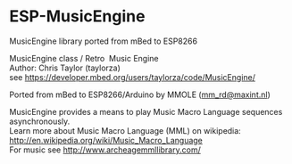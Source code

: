 # ESP-MusicEngine
MusicEngine library ported from mBed to ESP8266

MusicEngine class / Retro  Music Engine<br>
Author: Chris Taylor (taylorza)<br>
see https://developer.mbed.org/users/taylorza/code/MusicEngine/

Ported from mBed to ESP8266/Arduino by MMOLE (mm_rd@maxint.nl)

MusicEngine provides a means to play Music Macro Language sequences asynchronously.<br>
Learn more about Music Macro Language (MML) on wikipedia:<br>
  http://en.wikipedia.org/wiki/Music_Macro_Language<br>
For music see http://www.archeagemmllibrary.com/
